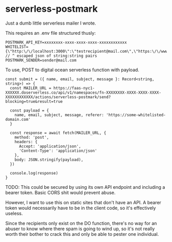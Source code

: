 # serverless-postmark

Just a dumb little serverless mailer I wrote.

This requires an .env file structured thusly:

```
POSTMARK_API_KEY=xxxxxxxx-xxxx-xxxx-xxxx-xxxxxxxxxxxx
WHITELIST={\"http:\/\/localhost:3000\":\"testrecipient@mail.com\",\"https:\/\/www.publicsite.com\":\"recipient@mail.com\"}
// ^ escaped json of string:string pairs
POSTMARK_SENDER=sender@mail.com
```

To use, POST to digital ocean serverless function with payload.

```
const submit = ({ name, email, subject, message }: Record<string, string>) => {
  const MAILER_URL = https://faas-nyc1-XXXXXX.doserverless.co/api/v1/namespaces/fn-XXXXXXXX-XXXX-XXXX-XXXX-XXXXXXXXXXXX/actions/serverless-postmark/send?blocking=true&result=true

  const payload = {
    name, email, subject, message, referer: 'https://some-whitelisted-domain.com'
  }

  const response = await fetch(MAILER_URL, {
    method: 'post',
    headers: {
      Accept: 'application/json',
      'Content-Type': 'application/json'
    },
    body: JSON.stringify(payload),
  })

  console.log(response)
}
```

TODO: This could be secured by using its own API endpoint and including a bearer token. Basic CORS shit would prevent abuse.

However, I want to use this on static sites that don't have an API. A bearer token would necessarily have to be in the client code, so it's effectively useless.

Since the recipients only exist on the DO function, there's no way for an abuser to know where there spam is going to wind up, so it's not really worth their bother to crack this and only be able to pester one individual.
